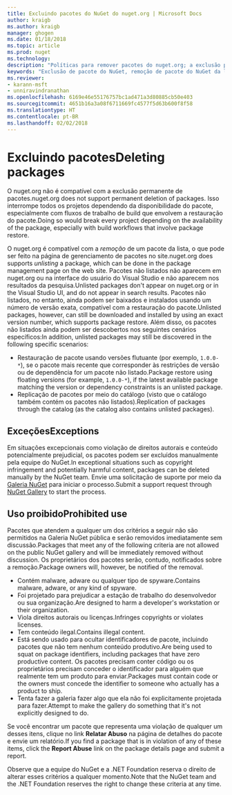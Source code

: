 ```yaml
---
title: Excluindo pacotes do NuGet do nuget.org | Microsoft Docs
author: kraigb
ms.author: kraigb
manager: ghogen
ms.date: 01/18/2018
ms.topic: article
ms.prod: nuget
ms.technology: 
description: "Políticas para remover pacotes do nuget.org; a exclusão permanente não é compatível, exceto quando os pacotes violam outras políticas."
keywords: "Exclusão de pacote do NuGet, remoção de pacote do NuGet da lista, usos proibidos de pacotes"
ms.reviewer:
- karann-msft
- unniravindranathan
ms.openlocfilehash: 6169e46e55176757bc1ad471a3d80885cb50e403
ms.sourcegitcommit: 4651b16a3a08f6711669fc4577f5d63b600f8f58
ms.translationtype: HT
ms.contentlocale: pt-BR
ms.lasthandoff: 02/02/2018
---
```

# <a name="deleting-packages"></a><span data-ttu-id="2c0b2-104">Excluindo pacotes</span><span class="sxs-lookup"><span data-stu-id="2c0b2-104">Deleting packages</span></span>

<span data-ttu-id="2c0b2-105">O nuget.org não é compatível com a exclusão permanente de pacotes.</span><span class="sxs-lookup"><span data-stu-id="2c0b2-105">nuget.org does not support permanent deletion of packages.</span></span> <span data-ttu-id="2c0b2-106">Isso interrompe todos os projetos dependendo da disponibilidade do pacote, especialmente com fluxos de trabalho de build que envolvem a restauração do pacote.</span><span class="sxs-lookup"><span data-stu-id="2c0b2-106">Doing so would break every project depending on the availability of the package, especially with build workflows that involve package restore.</span></span>

<span data-ttu-id="2c0b2-107">O nuget.org é compatível com a *remoção* de um pacote da lista, o que pode ser feito na página de gerenciamento de pacotes no site.</span><span class="sxs-lookup"><span data-stu-id="2c0b2-107">nuget.org does supports *unlisting* a package, which can be done in the package management page on the web site.</span></span> <span data-ttu-id="2c0b2-108">Pacotes não listados não aparecem em nuget.org ou na interface do usuário do Visual Studio e não aparecem nos resultados da pesquisa.</span><span class="sxs-lookup"><span data-stu-id="2c0b2-108">Unlisted packages don't appear on nuget.org or in the Visual Studio UI, and do not appear in search results.</span></span> <span data-ttu-id="2c0b2-109">Pacotes não listados, no entanto, ainda podem ser baixados e instalados usando um número de versão exata, compatível com a restauração do pacote.</span><span class="sxs-lookup"><span data-stu-id="2c0b2-109">Unlisted packages, however, can still be downloaded and installed by using an exact version number, which supports package restore.</span></span> <span data-ttu-id="2c0b2-110">Além disso, os pacotes não listados ainda podem ser descobertos nos seguintes cenários específicos:</span><span class="sxs-lookup"><span data-stu-id="2c0b2-110">In addition, unlisted packages may still be discovered in the following specific scenarios:</span></span>

- <span data-ttu-id="2c0b2-111">Restauração de pacote usando versões flutuante (por exemplo, `1.0.0-*`), se o pacote mais recente que corresponder às restrições de versão ou de dependência for um pacote não listado.</span><span class="sxs-lookup"><span data-stu-id="2c0b2-111">Package restore using floating versions (for example, `1.0.0-*`), if the latest available package matching the version or dependency constraints is an unlisted package.</span></span>
- <span data-ttu-id="2c0b2-112">Replicação de pacotes por meio do catálogo (visto que o catálogo também contém os pacotes não listados).</span><span class="sxs-lookup"><span data-stu-id="2c0b2-112">Replication of packages through the catalog (as the catalog also contains unlisted packages).</span></span>

## <a name="exceptions"></a><span data-ttu-id="2c0b2-113">Exceções</span><span class="sxs-lookup"><span data-stu-id="2c0b2-113">Exceptions</span></span>

<span data-ttu-id="2c0b2-114">Em situações excepcionais como violação de direitos autorais e conteúdo potencialmente prejudicial, os pacotes podem ser excluídos manualmente pela equipe do NuGet.</span><span class="sxs-lookup"><span data-stu-id="2c0b2-114">In exceptional situations such as copyright infringement and potentially harmful content, packages can be deleted manually by the NuGet team.</span></span> <span data-ttu-id="2c0b2-115">Envie uma solicitação de suporte por meio da [Galeria NuGet](http://www.nuget.org) para iniciar o processo.</span><span class="sxs-lookup"><span data-stu-id="2c0b2-115">Submit a support request through [NuGet Gallery](http://www.nuget.org) to start the process.</span></span>

## <a name="prohibited-use"></a><span data-ttu-id="2c0b2-116">Uso proibido</span><span class="sxs-lookup"><span data-stu-id="2c0b2-116">Prohibited use</span></span>

<span data-ttu-id="2c0b2-117">Pacotes que atendem a qualquer um dos critérios a seguir não são permitidos na Galeria NuGet pública e serão removidos imediatamente sem discussão.</span><span class="sxs-lookup"><span data-stu-id="2c0b2-117">Packages that meet any of the following criteria are not allowed on the public NuGet gallery and will be immediately removed without discussion.</span></span> <span data-ttu-id="2c0b2-118">Os proprietários dos pacotes serão, contudo, notificados sobre a remoção.</span><span class="sxs-lookup"><span data-stu-id="2c0b2-118">Package owners will, however, be notified of the removal.</span></span>

- <span data-ttu-id="2c0b2-119">Contém malware, adware ou qualquer tipo de spyware.</span><span class="sxs-lookup"><span data-stu-id="2c0b2-119">Contains malware, adware, or any kind of spyware.</span></span>
- <span data-ttu-id="2c0b2-120">Foi projetado para prejudicar a estação de trabalho do desenvolvedor ou sua organização.</span><span class="sxs-lookup"><span data-stu-id="2c0b2-120">Are designed to harm a developer's workstation or their organization.</span></span>
- <span data-ttu-id="2c0b2-121">Viola direitos autorais ou licenças.</span><span class="sxs-lookup"><span data-stu-id="2c0b2-121">Infringes copyrights or violates licenses.</span></span>
- <span data-ttu-id="2c0b2-122">Tem conteúdo ilegal.</span><span class="sxs-lookup"><span data-stu-id="2c0b2-122">Contains illegal content.</span></span>
- <span data-ttu-id="2c0b2-123">Está sendo usado para ocultar identificadores de pacote, incluindo pacotes que não tem nenhum conteúdo produtivo.</span><span class="sxs-lookup"><span data-stu-id="2c0b2-123">Are being used to squat on package identifiers, including packages that have zero productive content.</span></span> <span data-ttu-id="2c0b2-124">Os pacotes precisam conter código ou os proprietários precisam conceder o identificador para alguém que realmente tem um produto para enviar.</span><span class="sxs-lookup"><span data-stu-id="2c0b2-124">Packages must contain code or the owners must concede the identifier to someone who actually has a product to ship.</span></span>
- <span data-ttu-id="2c0b2-125">Tenta fazer a galeria fazer algo que ela não foi explicitamente projetada para fazer.</span><span class="sxs-lookup"><span data-stu-id="2c0b2-125">Attempt to make the gallery do something that it's not explicitly designed to do.</span></span>

<span data-ttu-id="2c0b2-126">Se você encontrar um pacote que representa uma violação de qualquer um desses itens, clique no link **Relatar Abuso** na página de detalhes do pacote e envie um relatório.</span><span class="sxs-lookup"><span data-stu-id="2c0b2-126">If you find a package that is in violation of any of these items, click the **Report Abuse** link on the package details page and submit a report.</span></span>

<span data-ttu-id="2c0b2-127">Observe que a equipe do NuGet e a .NET Foundation reserva o direito de alterar esses critérios a qualquer momento.</span><span class="sxs-lookup"><span data-stu-id="2c0b2-127">Note that the NuGet team and the .NET Foundation reserves the right to change these criteria at any time.</span></span>
